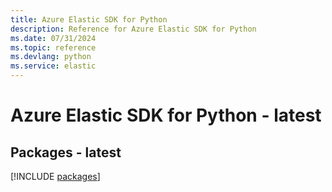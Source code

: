 ```yaml
---
title: Azure Elastic SDK for Python
description: Reference for Azure Elastic SDK for Python
ms.date: 07/31/2024
ms.topic: reference
ms.devlang: python
ms.service: elastic
---
```

# Azure Elastic SDK for Python - latest
## Packages - latest
[!INCLUDE [packages](elastic-index.md)]